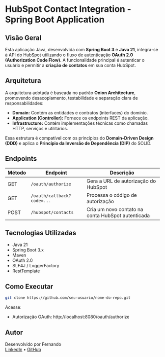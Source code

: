 # HubSpot Contact Integration - Spring Boot Application

## Visão Geral

Esta aplicação Java, desenvolvida com **Spring Boot 3** e **Java 21**, integra-se à API do HubSpot utilizando o fluxo de autenticação **OAuth 2.0 (Authorization Code Flow)**. A funcionalidade principal é autenticar o usuário e permitir a **criação de contatos** em sua conta HubSpot.

## Arquitetura

A arquitetura adotada é baseada no padrão **Onion Architecture**, promovendo desacoplamento, testabilidade e separação clara de responsabilidades:

- **Domain:** Contém as entidades e contratos (interfaces) do domínio.
- **Application (Controller):** Fornece os endpoints REST da aplicação.
- **Infrastructure:** Contém implementações técnicas como chamadas HTTP, serviços e utilitários.

Essa estrutura é compatível com os princípios do **Domain-Driven Design (DDD)** e aplica o **Princípio da Inversão de Dependência (DIP)** do SOLID.

## Endpoints

| Método | Endpoint                        | Descrição                                         |
|--------|----------------------------------|--------------------------------------------------|
| GET    | `/oauth/authorize`              | Gera a URL de autorização do HubSpot             |
| GET    | `/oauth/callback?code=...`      | Processa o código de autorização                |
| POST   | `/hubspot/contacts`             | Cria um novo contato na conta HubSpot autenticada |

## Tecnologias Utilizadas

- Java 21
- Spring Boot 3.x
- Maven
- OAuth 2.0
- SLF4J / LoggerFactory
- RestTemplate

## Como Executar

```bash
git clone https://github.com/seu-usuario/nome-do-repo.git
```

Acesse:
- Autorização OAuth: http://localhost:8080/oauth/authorize


## Autor

Desenvolvido por Fernando  
[LinkedIn](https://www.linkedin.com/in/fernando-andrade-b14a26112/) • [GitHub](https://github.com/FernandoAndradeSilva)

